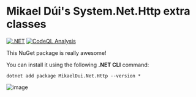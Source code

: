 
# Mikael Dúi's System.Net.Http extra classes
[![.NET](https://github.com/mikaeldui/dotnet-net-http/actions/workflows/dotnet.yml/badge.svg)](https://github.com/mikaeldui/dotnet-net-http/actions/workflows/dotnet.yml)
[![CodeQL Analysis](https://github.com/mikaeldui/dotnet-net-http/actions/workflows/codeql-analysis.yml/badge.svg)](https://github.com/mikaeldui/dotnet-net-http/actions/workflows/codeql-analysis.yml)

This NuGet package is really awesome!

You can install it using the following **.NET CLI** command:

    dotnet add package MikaelDui.Net.Http --version *

![image](https://user-images.githubusercontent.com/3706841/149279024-13771915-01ea-4bdc-9952-96e48841e75e.png)
